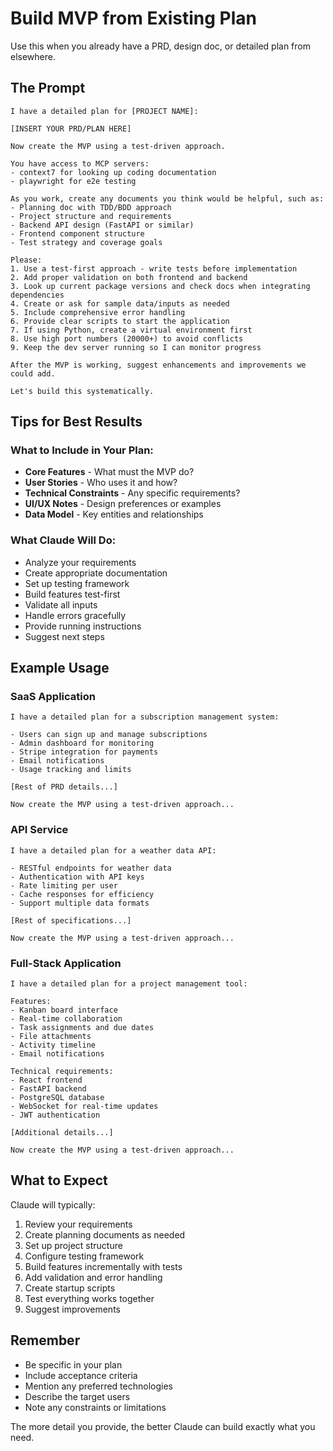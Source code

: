 # Build MVP from Existing Plan

Use this when you already have a PRD, design doc, or detailed plan from elsewhere.

## The Prompt

```
I have a detailed plan for [PROJECT NAME]:

[INSERT YOUR PRD/PLAN HERE]

Now create the MVP using a test-driven approach. 

You have access to MCP servers:
- context7 for looking up coding documentation
- playwright for e2e testing

As you work, create any documents you think would be helpful, such as:
- Planning doc with TDD/BDD approach
- Project structure and requirements
- Backend API design (FastAPI or similar)
- Frontend component structure
- Test strategy and coverage goals

Please:
1. Use a test-first approach - write tests before implementation
2. Add proper validation on both frontend and backend
3. Look up current package versions and check docs when integrating dependencies
4. Create or ask for sample data/inputs as needed
5. Include comprehensive error handling
6. Provide clear scripts to start the application
7. If using Python, create a virtual environment first
8. Use high port numbers (20000+) to avoid conflicts
9. Keep the dev server running so I can monitor progress

After the MVP is working, suggest enhancements and improvements we could add.

Let's build this systematically.
```

## Tips for Best Results

### What to Include in Your Plan:
- **Core Features** - What must the MVP do?
- **User Stories** - Who uses it and how?
- **Technical Constraints** - Any specific requirements?
- **UI/UX Notes** - Design preferences or examples
- **Data Model** - Key entities and relationships

### What Claude Will Do:
- Analyze your requirements
- Create appropriate documentation
- Set up testing framework
- Build features test-first
- Validate all inputs
- Handle errors gracefully
- Provide running instructions
- Suggest next steps

## Example Usage

### SaaS Application
```
I have a detailed plan for a subscription management system:

- Users can sign up and manage subscriptions
- Admin dashboard for monitoring
- Stripe integration for payments
- Email notifications
- Usage tracking and limits

[Rest of PRD details...]

Now create the MVP using a test-driven approach...
```

### API Service
```
I have a detailed plan for a weather data API:

- RESTful endpoints for weather data
- Authentication with API keys
- Rate limiting per user
- Cache responses for efficiency
- Support multiple data formats

[Rest of specifications...]

Now create the MVP using a test-driven approach...
```

### Full-Stack Application
```
I have a detailed plan for a project management tool:

Features:
- Kanban board interface
- Real-time collaboration
- Task assignments and due dates
- File attachments
- Activity timeline
- Email notifications

Technical requirements:
- React frontend
- FastAPI backend
- PostgreSQL database
- WebSocket for real-time updates
- JWT authentication

[Additional details...]

Now create the MVP using a test-driven approach...
```

## What to Expect

Claude will typically:
1. Review your requirements
2. Create planning documents as needed
3. Set up project structure
4. Configure testing framework
5. Build features incrementally with tests
6. Add validation and error handling
7. Create startup scripts
8. Test everything works together
9. Suggest improvements

## Remember

- Be specific in your plan
- Include acceptance criteria
- Mention any preferred technologies
- Describe the target users
- Note any constraints or limitations

The more detail you provide, the better Claude can build exactly what you need.
